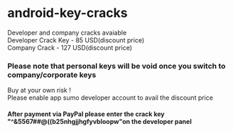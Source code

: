 # android-key-cracks
Developer and company cracks avaiable<br />
Developer Crack Key - 85 USD(discount price)<br />
Company Crack - 127 USD(discount price)<br />
### Please note that personal keys will be void once you switch to company/corporate keys<br />
Buy at your own risk ! <br />
Please enable app sumo developer account to avail the discount price <br />

#### After payment via PayPal please enter the crack key "^&5567##@((b25nhgjjhgfyvbloopw"on the developer panel <br />
